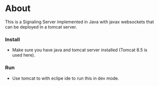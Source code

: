 # About
This is a Signaling Server implemented in Java with javax websockets that can be deployed in a tomcat server.

### Install
- Make sure you have java and tomcat server installed (Tomcat 8.5 is used here).

### Run
- Use tomcat to with eclipe ide to run this in dev mode.